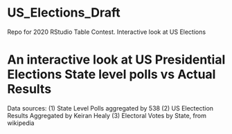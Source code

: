 # US_Elections_Draft
Repo for 2020 RStudio Table Contest. Interactive look at US Elections

# An interactive look at US Presidential Elections State level polls vs Actual Results

 Data sources: 
(1) State Level Polls aggregated by 538
(2) US Electection Results Aggregated by Keiran Healy
(3) Electoral Votes by State, from wikipedia
